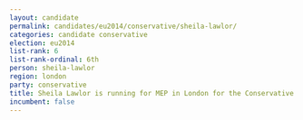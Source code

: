 ```yaml
---
layout: candidate
permalink: candidates/eu2014/conservative/sheila-lawlor/
categories: candidate conservative
election: eu2014
list-rank: 6
list-rank-ordinal: 6th
person: sheila-lawlor
region: london
party: conservative
title: Sheila Lawlor is running for MEP in London for the Conservative Party
incumbent: false
---
```

